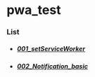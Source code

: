 # pwa_test

### List
- ##### [001_setServiceWorker](https://redcamel.github.io/pwa_test/study/001_setServiceWorker/index.html)
- ##### [002_Notification_basic](https://redcamel.github.io/pwa_test/study/002_Notification_basic/index.html)
